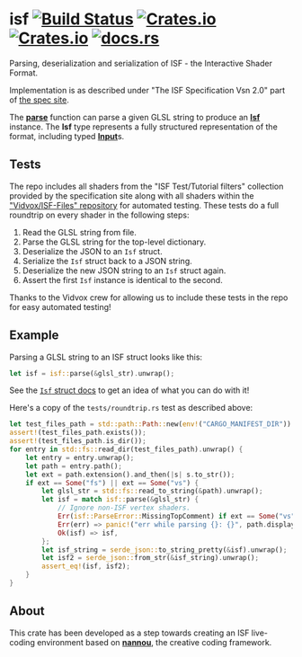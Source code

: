 # isf [![Build Status](https://travis-ci.org/nannou-org/isf.svg?branch=master)](https://travis-ci.org/nannou-org/isf) [![Crates.io](https://img.shields.io/crates/v/isf.svg)](https://crates.io/crates/isf) [![Crates.io](https://img.shields.io/crates/l/isf.svg)](https://github.com/nannou-org/isf/blob/master/LICENSE-MIT) [![docs.rs](https://docs.rs/isf/badge.svg)](https://docs.rs/isf/)

Parsing, deserialization and serialization of ISF - the Interactive Shader Format.

Implementation is as described under "The ISF Specification Vsn 2.0" part of [the spec site](https://www.interactiveshaderformat.com/spec). 

The [**parse**](https://docs.rs/isf/latest/isf/fn.parse.html) function can parse
a given GLSL string to produce an
[**Isf**](https://docs.rs/isf/latest/isf/struct.Isf.html) instance. The **Isf**
type represents a fully structured representation of the format, including typed
[**Input**](https://docs.rs/isf/latest/isf/struct.Input.html)s.

## Tests

The repo includes all shaders from the "ISF Test/Tutorial filters" collection
provided by the specification site along with all shaders within the
["Vidvox/ISF-Files" repository](https://github.com/Vidvox/ISF-Files) for
automated testing. These tests do a full roundtrip on every shader in the
following steps:

1. Read the GLSL string from file.
2. Parse the GLSL string for the top-level dictionary.
3. Deserialize the JSON to an `Isf` struct.
4. Serialize the `Isf` struct back to a JSON string.
5. Deserialize the new JSON string to an `Isf` struct again.
6. Assert the first `Isf` instance is identical to the second.

Thanks to the Vidvox crew for allowing us to include these tests in the repo for
easy automated testing!

## Example

Parsing a GLSL string to an ISF struct looks like this:

```rust
let isf = isf::parse(&glsl_str).unwrap();
```

See the [`Isf` struct docs](https://docs.rs/isf/latest/isf/struct.Isf.html) to
get an idea of what you can do with it!

Here's a copy of the `tests/roundtrip.rs` test as described above:

```rust
let test_files_path = std::path::Path::new(env!("CARGO_MANIFEST_DIR")).join("test_files");
assert!(test_files_path.exists());
assert!(test_files_path.is_dir());
for entry in std::fs::read_dir(test_files_path).unwrap() {
    let entry = entry.unwrap();
    let path = entry.path();
    let ext = path.extension().and_then(|s| s.to_str());
    if ext == Some("fs") || ext == Some("vs") {
        let glsl_str = std::fs::read_to_string(&path).unwrap();
        let isf = match isf::parse(&glsl_str) {
            // Ignore non-ISF vertex shaders.
            Err(isf::ParseError::MissingTopComment) if ext == Some("vs") => continue,
            Err(err) => panic!("err while parsing {}: {}", path.display(), err),
            Ok(isf) => isf,
        };
        let isf_string = serde_json::to_string_pretty(&isf).unwrap();
        let isf2 = serde_json::from_str(&isf_string).unwrap();
        assert_eq!(isf, isf2);
    }
}
```

## About

This crate has been developed as a step towards creating an ISF live-coding
environment based on [**nannou**](https://nannou.cc), the creative coding
framework.
